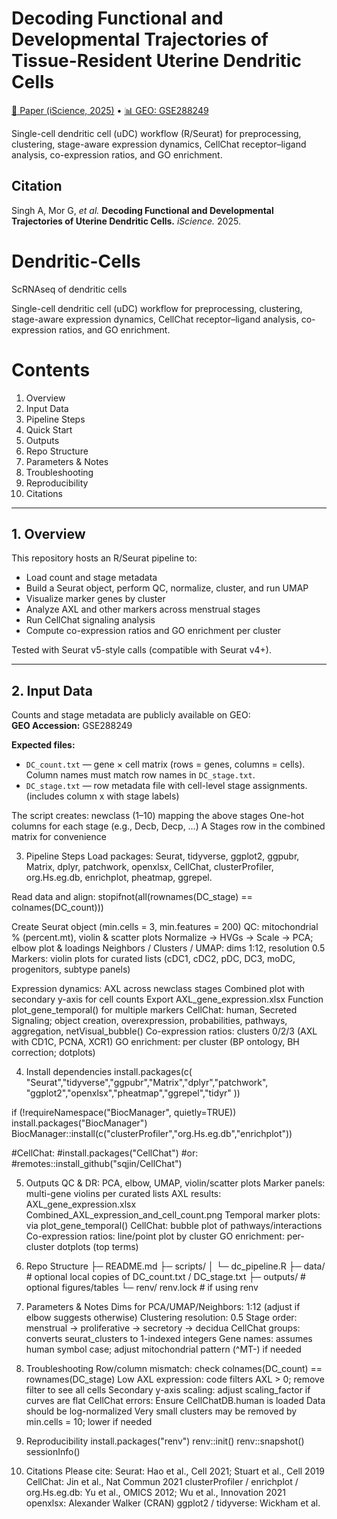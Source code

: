 # Decoding Functional and Developmental Trajectories of Tissue-Resident Uterine Dendritic Cells

[📄 Paper (iScience, 2025)](https://www.cell.com/iscience/fulltext/S2589-0042(25)01612-8) •
[📊 GEO: GSE288249](https://www.ncbi.nlm.nih.gov/geo/query/acc.cgi?acc=GSE288249)

Single-cell dendritic cell (uDC) workflow (R/Seurat) for preprocessing, clustering, stage-aware expression dynamics, CellChat receptor–ligand analysis, co-expression ratios, and GO enrichment.

## Citation
Singh A, Mor G, *et al.* **Decoding Functional and Developmental Trajectories of Uterine Dendritic Cells.** *iScience.* 2025. 

# Dendritic-Cells
ScRNAseq of dendritic cells

Single-cell dendritic cell (uDC) workflow for preprocessing, clustering, stage-aware expression dynamics, CellChat receptor–ligand analysis, co-expression ratios, and GO enrichment.

# Contents  
1. Overview  
2. Input Data  
3. Pipeline Steps  
4. Quick Start  
5. Outputs  
6. Repo Structure  
7. Parameters & Notes  
8. Troubleshooting 
9. Reproducibility  
10. Citations  

---

## 1. Overview  
This repository hosts an R/Seurat pipeline to:  
- Load count and stage metadata  
- Build a Seurat object, perform QC, normalize, cluster, and run UMAP  
- Visualize marker genes by cluster  
- Analyze AXL and other markers across menstrual stages  
- Run CellChat signaling analysis  
- Compute co-expression ratios and GO enrichment per cluster  

Tested with Seurat v5-style calls (compatible with Seurat v4+).  

---

## 2. Input Data  
Counts and stage metadata are publicly available on GEO:  
**GEO Accession:** GSE288249  

**Expected files:**  
- `DC_count.txt` — gene × cell matrix (rows = genes, columns = cells). Column names must match row names in `DC_stage.txt`.  
- `DC_stage.txt` — row metadata file with cell-level stage assignments. (includes column x with stage labels)  

The script creates:
newclass (1–10) mapping the above stages
One-hot columns for each stage (e.g., Decb, Decp, …)
A Stages row in the combined matrix for convenience

3. Pipeline Steps
Load packages: Seurat, tidyverse, ggplot2, ggpubr, Matrix, dplyr, patchwork, openxlsx, CellChat, clusterProfiler, org.Hs.eg.db, enrichplot, pheatmap, ggrepel.

Read data and align:
stopifnot(all(rownames(DC_stage) == colnames(DC_count)))

Create Seurat object (min.cells = 3, min.features = 200)
QC: mitochondrial % (percent.mt), violin & scatter plots
Normalize → HVGs → Scale → PCA; elbow plot & loadings
Neighbors / Clusters / UMAP: dims 1:12, resolution 0.5
Markers: violin plots for curated lists (cDC1, cDC2, pDC, DC3, moDC, progenitors, subtype panels)

Expression dynamics:
AXL across newclass stages
Combined plot with secondary y-axis for cell counts
Export AXL_gene_expression.xlsx
Function plot_gene_temporal() for multiple markers
CellChat: human, Secreted Signaling; object creation, overexpression, probabilities, pathways, aggregation, netVisual_bubble()
Co-expression ratios: clusters 0/2/3 (AXL with CD1C, PCNA, XCR1)
GO enrichment: per cluster (BP ontology, BH correction; dotplots)

4. Install dependencies
install.packages(c(
  "Seurat","tidyverse","ggpubr","Matrix","dplyr","patchwork",
  "ggplot2","openxlsx","pheatmap","ggrepel","tidyr"
))

if (!requireNamespace("BiocManager", quietly=TRUE)) install.packages("BiocManager")
BiocManager::install(c("clusterProfiler","org.Hs.eg.db","enrichplot"))

#CellChat:
#install.packages("CellChat")
#or:
#remotes::install_github("sqjin/CellChat")

5. Outputs
QC & DR: PCA, elbow, UMAP, violin/scatter plots
Marker panels: multi-gene violins per curated lists
AXL results:
AXL_gene_expression.xlsx
Combined_AXL_expression_and_cell_count.png
Temporal marker plots: via plot_gene_temporal()
CellChat: bubble plot of pathways/interactions
Co-expression ratios: line/point plot by cluster
GO enrichment: per-cluster dotplots (top terms)

6. Repo Structure
├─ README.md
├─ scripts/
│  └─ dc_pipeline.R
├─ data/                    # optional local copies of DC_count.txt / DC_stage.txt
├─ outputs/                 # optional figures/tables
└─ renv/ renv.lock          # if using renv

7. Parameters & Notes
Dims for PCA/UMAP/Neighbors: 1:12 (adjust if elbow suggests otherwise)
Clustering resolution: 0.5
Stage order: menstrual → proliferative → secretory → decidua
CellChat groups: converts seurat_clusters to 1-indexed integers
Gene names: assumes human symbol case; adjust mitochondrial pattern (^MT-) if needed

8. Troubleshooting
Row/column mismatch: check colnames(DC_count) == rownames(DC_stage)
Low AXL expression: code filters AXL > 0; remove filter to see all cells
Secondary y-axis scaling: adjust scaling_factor if curves are flat
CellChat errors:
Ensure CellChatDB.human is loaded
Data should be log-normalized
Very small clusters may be removed by min.cells = 10; lower if needed

9. Reproducibility
install.packages("renv")
renv::init()
renv::snapshot()
sessionInfo()

10. Citations
Please cite:
Seurat: Hao et al., Cell 2021; Stuart et al., Cell 2019
CellChat: Jin et al., Nat Commun 2021
clusterProfiler / enrichplot / org.Hs.eg.db: Yu et al., OMICS 2012; Wu et al., Innovation 2021
openxlsx: Alexander Walker (CRAN)
ggplot2 / tidyverse: Wickham et al.

